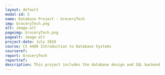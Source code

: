 ```yaml
---
layout: default
modal-id: 5
name: Database Project - GroceryTech
img: GroceryTech.png
alt: image-alt
pageimg: GroceryTech.png
pagealt: image-alt
project-date: July 2019
course: CS 4400 Introduction to Database Systems
courseref:
report: GroceryTech
reportref:
description: This project includes the database design and SQL backend implementation that would support an online system for a grocery delivery service. The classical methodologies for relational database development (Enhanced Entity Relationship Diagram & Information Flow Diagram) are included. The queries support functionalities for three types of users: buyers, deliverers, and managers.
---
```

